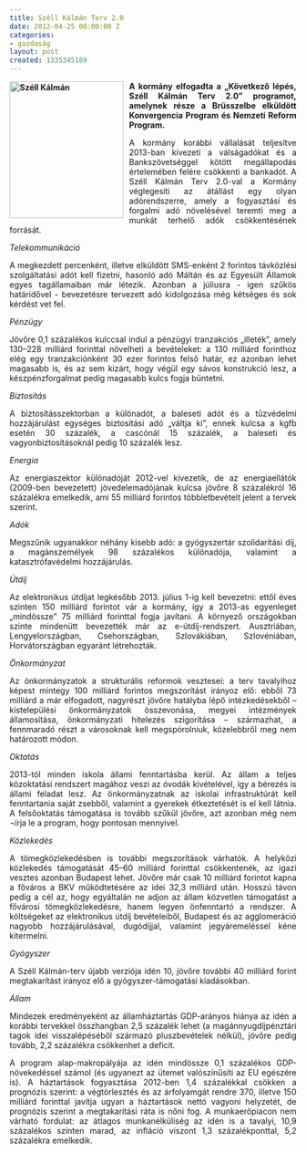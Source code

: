 ```yaml
---
title: Széll Kálmán Terv 2.0
date: 2012-04-25 00:00:00 Z
categories:
- gazdaság
layout: post
created: 1335345189
---
```


<p style="text-align: justify;"><strong><img src="/sites/goldconsulting.eu/files/img/200px-Sz%C3%A9ll_K%C3%A1lm%C3%A1n.jpg" alt="Széll Kálmán" title="Széll Kálmán" style="float: left; margin-right: 10px;" height="240" width="200">A kormány elfogadta a „Következő lépés, Széll Kálmán Terv 2.0” programot, amelynek része a Brüsszelbe elküldött Konvergencia Program és Nemzeti Reform Program.</strong></p><p style="text-align: justify;">A kormány korábbi vállalását teljesítve 2013-ban kivezeti a válságadókat és a Bankszövetséggel kötött megállapodás értelemében felére csökkenti a bankadót. A Széll Kálmán Terv 2.0-val a Kormány véglegesíti az átállást egy olyan adórendszerre, amely a fogyasztási és forgalmi adó növelésével teremti meg a munkát terhelő adók csökkentésének forrását.</p><p style="text-align: justify;"><em><!--break-->Telekommunikáció</em></p><p style="text-align: justify;">A megkezdett percenként, illetve elküldött SMS-enként 2 forintos távközlési szolgáltatási adót kell fizetni, hasonló adó Máltán és az Egyesült Államok egyes tagállamaiban már létezik. Azonban a júliusra - igen szűkös határidővel - bevezetésre tervezett adó kidolgozása még kétséges és sok kérdést vet fel.</p><p style="text-align: justify;"><em>Pénzügy</em></p><p style="text-align: justify;">Jövőre 0,1 százalékos kulccsal indul a pénzügyi tranzakciós „illeték”, amely 130–228 milliárd forinttal növelheti a bevételeket: a 130 milliárd forinthoz elég egy tranzakciónként 30 ezer forintos felső határ, ez azonban lehet magasabb is, és az sem kizárt, hogy végül egy sávos konstrukció lesz, a készpénzforgalmat pedig magasabb kulcs fogja büntetni.</p><p style="text-align: justify;"><em>Biztosítás</em></p><p style="text-align: justify;">A biztosításszektorban a különadót, a baleseti adót és a tűzvédelmi hozzájárulást egységes biztosítási adó „váltja ki”, ennek kulcsa a kgfb esetén 30 százalék, a cascónál 15 százalék, a baleseti és vagyonbiztosításoknál pedig 10 százalék lesz.</p><p style="text-align: justify;"><em>Energia</em></p><p style="text-align: justify;">Az energiaszektor különadóját 2012-vel kivezetik, de az energiaellátók (2009-ben bevezetett) jövedelemadójának kulcsa jövőre 8 százalékról 16 százalékra emelkedik, ami 55 milliárd forintos többletbevételt jelent a tervek szerint.</p><p style="text-align: justify;"><em>Adók</em></p><p style="text-align: justify;">Megszűnik ugyanakkor néhány kisebb adó: a gyógyszertár szolidaritási díj, a magánszemélyek 98 százalékos különadója, valamint a katasztrófavédelmi hozzájárulás.</p><p style="text-align: justify;"><em>Útdíj</em></p><p style="text-align: justify;">Az elektronikus útdíjat legkésőbb 2013. július 1-ig kell bevezetni: ettől éves szinten 150 milliárd forintot vár a kormány, így a 2013-as egyenleget „mindössze” 75 milliárd forinttal fogja javítani. A környező országokban szinte mindenütt bevezették már az e-útdíj-rendszert. Ausztriában, Lengyelországban, Csehországban, Szlovákiában, Szlovéniában, Horvátországban egyaránt létrehozták.</p><p style="text-align: justify;"><em>Önkormányzat</em></p><p style="text-align: justify;">Az önkormányzatok a strukturális reformok vesztesei: a terv tavalyihoz képest mintegy 100 milliárd forintos megszorítást irányoz elő: ebből 73 milliárd a már elfogadott, nagyrészt jövőre hatályba lépő intézkedésekből – kistelepülési önkormányzatok összevonása, megyei intézmények államosítása, önkormányzati hitelezés szigorítása – származhat, a fennmaradó részt a városoknak kell megspórolniuk, közelebbről meg nem határozott módon.</p><p style="text-align: justify;"><em>Oktatás</em></p><p style="text-align: justify;">2013-tól minden iskola állami fenntartásba kerül. Az állam a teljes közoktatási rendszert magához veszi az óvodák kivételével, így a bérezés is állami feladat lesz. Az önkormányzatnak az iskolai infrastruktúrát kell fenntartania saját zsebből, valamint a gyerekek étkeztetését is el kell látnia. A felsőoktatás támogatása is tovább szűkül jövőre, azt azonban még nem ¬írja le a program, hogy pontosan mennyivel.</p><p style="text-align: justify;"><em>Közlekedés</em></p><p style="text-align: justify;">A tömegközlekedésben is további megszorítások várhatók. A helyközi közlekedés támogatását 45–60 milliárd forinttal csökkentenék, az igazi vesztes azonban Budapest lehet. Jövőre már csak 10 milliárd forintot kapna a főváros a BKV működtetésére az idei 32,3 milliárd után. Hosszú távon pedig a cél az, hogy egyáltalán ne adjon az állam közvetlen támogatást a fővárosi tömegközlekedésre, hanem legyen önfenntartó a rendszer. A költségeket az elektronikus útdíj bevételeiből, Budapest és az agglomeráció nagyobb hozzájárulásával, dugódíjjal, valamint jegyáremeléssel kéne kitermelni.</p><p style="text-align: justify;"><em>Gyógyszer</em></p><p style="text-align: justify;">A Széll Kálmán-terv újabb verziója idén 10, jövőre további 40 milliárd forint megtakarítást irányoz elő a gyógyszer-támogatási kiadásokban.</p><p style="text-align: justify;"><em>Állam</em></p><p style="text-align: justify;">Mindezek eredményeként az államháztartás GDP-arányos hiánya az idén a korábbi tervekkel összhangban 2,5 százalék lehet (a magánnyugdíjpénztári tagok idei visszalépéséből származó pluszbevételek nélkül), jövőre pedig tovább, 2,2 százalékra csökkenhet a deficit.</p><p style="text-align: justify;">A program alap-makropályája az idén mindössze 0,1 százalékos GDP-növekedéssel számol (és ugyanezt az ütemet valószínűsíti az EU egészére is). A háztartások fogyasztása 2012-ben 1,4 százalékkal csökken a prognózis szerint: a végtörlesztés és az árfolyamgát rendre 370, illetve 150 milliárd forinttal javítja ugyan a háztartások nettó vagyoni helyzetét, de prognózis szerint a megtakarítási ráta is nőni fog. A munkaerőpiacon nem várható fordulat: az átlagos munkanélküliség az idén is a tavalyi, 10,9 százalékos szinten marad, az infláció viszont 1,3 százalékponttal, 5,2 százalékra emelkedik.</p>

